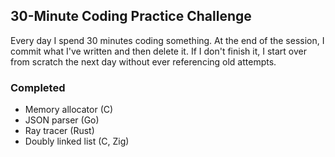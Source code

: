 ## 30-Minute Coding Practice Challenge
Every day I spend 30 minutes coding something. At the end of the session,
I commit what I've written and then delete it. If I don't finish it,
I start over from scratch the next day without ever referencing old attempts.

### Completed
- Memory allocator (C)
- JSON parser (Go)
- Ray tracer (Rust)
- Doubly linked list (C, Zig)
